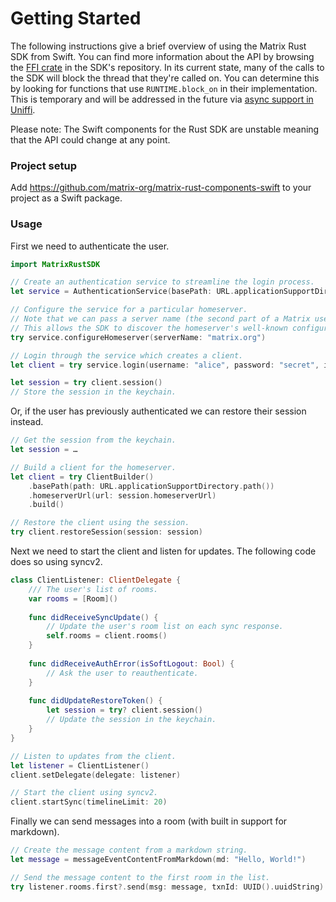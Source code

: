 # Getting Started

The following instructions give a brief overview of using the Matrix Rust SDK from Swift. You can find more information about the API by browsing the [FFI crate](https://github.com/matrix-org/matrix-rust-sdk/tree/main/bindings/matrix-sdk-ffi/src) in the SDK's repository. In its current state, many of the calls to the SDK will block the thread that they're called on. You can determine this by looking for functions that use `RUNTIME.block_on` in their implementation. This is temporary and will be addressed in the future via [async support in Uniffi](https://github.com/mozilla/uniffi-rs/pull/1409).

Please note: The Swift components for the Rust SDK are unstable meaning that the API could change at any point.


### Project setup

Add https://github.com/matrix-org/matrix-rust-components-swift to your project as a Swift package.

### Usage

First we need to authenticate the user.

```swift
import MatrixRustSDK

// Create an authentication service to streamline the login process.
let service = AuthenticationService(basePath: URL.applicationSupportDirectory.path(), passphrase: nil)

// Configure the service for a particular homeserver.
// Note that we can pass a server name (the second part of a Matrix user ID) instead of the direct URL.
// This allows the SDK to discover the homeserver's well-known configuration for OIDC and Sliding Sync support.
try service.configureHomeserver(serverName: "matrix.org")

// Login through the service which creates a client.
let client = try service.login(username: "alice", password: "secret", initialDeviceName: nil, deviceId: nil)

let session = try client.session()
// Store the session in the keychain.
```

Or, if the user has previously authenticated we can restore their session instead.

```swift
// Get the session from the keychain.
let session = …

// Build a client for the homeserver.
let client = try ClientBuilder()
    .basePath(path: URL.applicationSupportDirectory.path())
    .homeserverUrl(url: session.homeserverUrl)
    .build()

// Restore the client using the session.
try client.restoreSession(session: session)
```

Next we need to start the client and listen for updates. The following code does so using syncv2.

```swift
class ClientListener: ClientDelegate {
    /// The user's list of rooms.
    var rooms = [Room]()
    
    func didReceiveSyncUpdate() {
        // Update the user's room list on each sync response.
        self.rooms = client.rooms()
    }
    
    func didReceiveAuthError(isSoftLogout: Bool) {
        // Ask the user to reauthenticate.
    }
    
    func didUpdateRestoreToken() {
        let session = try? client.session()
        // Update the session in the keychain.
    }
}

// Listen to updates from the client.
let listener = ClientListener()
client.setDelegate(delegate: listener)

// Start the client using syncv2.
client.startSync(timelineLimit: 20)
```

Finally we can send messages into a room (with built in support for markdown).

```swift
// Create the message content from a markdown string.
let message = messageEventContentFromMarkdown(md: "Hello, World!")

// Send the message content to the first room in the list.
try listener.rooms.first?.send(msg: message, txnId: UUID().uuidString)
```

